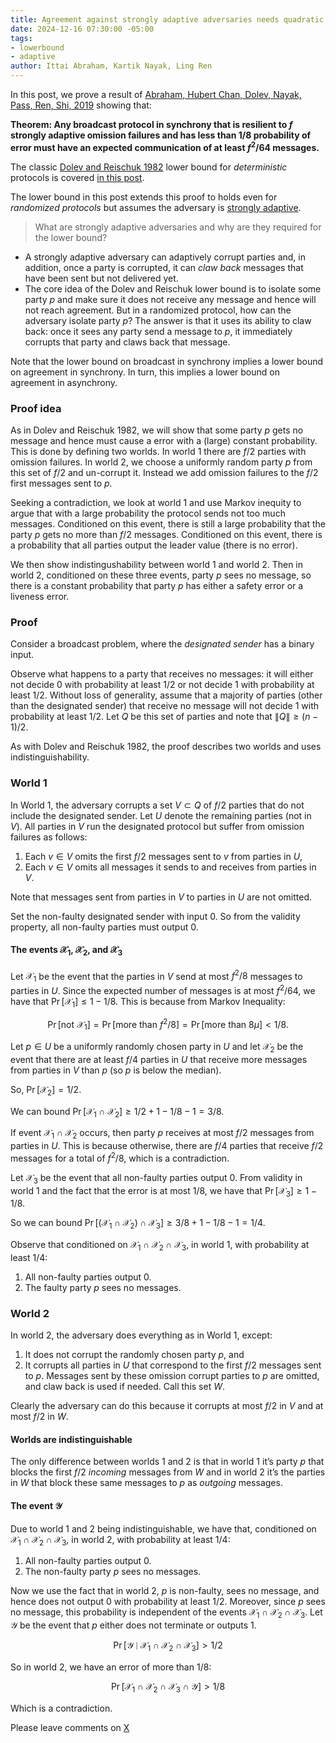 ```yaml
---
title: Agreement against strongly adaptive adversaries needs quadratic communication
date: 2024-12-16 07:30:00 -05:00
tags:
- lowerbound
- adaptive
author: Ittai Abraham, Kartik Nayak, Ling Ren
---
```


In this post, we prove a result of [Abraham, Hubert Chan, Dolev, Nayak, Pass, Ren, Shi, 2019](https://users.cs.duke.edu/~kartik/papers/podc2019.pdf) showing that:

**Theorem: Any broadcast protocol in synchrony that is resilient to $f$ strongly adaptive omission failures and has less than $1/8$ probability of error must have an expected communication of at least $f^2/64$ messages.**  

The classic [Dolev and Reischuk 1982](https://www.cs.huji.ac.il/~dolev/pubs/p132-dolev.pdf) lower bound for *deterministic* protocols is covered [in this post](https://decentralizedthoughts.github.io/2019-08-16-byzantine-agreement-needs-quadratic-messages/).

The lower bound in this post extends this proof to holds even for *randomized protocols* but assumes the adversary is [strongly adaptive](https://decentralizedthoughts.github.io/2019-06-07-modeling-the-adversary/).

> What are strongly adaptive adversaries and why are they required for the lower bound?

* A strongly adaptive adversary can adaptively corrupt parties and, in addition, once a party is corrupted, it can *claw back* messages that have been sent but not delivered yet.
* The core idea of the Dolev and Reischuk lower bound is to isolate some party $p$ and make sure it does not receive any message and hence will not reach agreement. But in a randomized protocol, how can the adversary isolate party $p$? The answer is that it uses its ability to claw back: once it sees any party send a message to $p$, it immediately corrupts that party and claws back that message.

Note that the lower bound on broadcast in synchrony implies a lower bound on agreement in synchrony. In turn, this implies a lower bound on agreement in asynchrony.


### Proof idea

As in Dolev and Reischuk 1982, we will show that some party $p$ gets no message and hence must cause a error with a (large) constant probability. This is done by defining two worlds. In world 1 there are $f/2$ parties with omission failures. In world 2, we choose a uniformly random party $p$ from this set of $f/2$ and un-corrupt it. Instead we add omission failures to the $f/2$ first messages sent to $p$.

Seeking a contradiction, we look at world 1 and use Markov inequity to argue that with a large probability the protocol sends not too much messages. Conditioned on this event, there is still a large probability that the party $p$ gets no more than $f/2$ messages. Conditioned on this event, there is a probability that all parties output the leader value (there is no error).

We then show indistingushability between world 1 and world 2. Then in world 2, conditioned on these three events, party $p$ sees no message, so there is a constant probability that party $p$ has either a safety error or a liveness error. 


### Proof

Consider a broadcast problem, where the *designated sender* has a binary input. 

Observe what happens to a party that receives no messages: it will either not decide 0 with probability at least 1/2 or not decide 1 with probability at least 1/2. Without loss of generality, assume that a majority of parties (other than the designated sender) that receive no message will not decide 1 with probability at least 1/2. Let $Q$ be this set of parties and note that $\|Q\| \geq (n-1)/2$.

As with Dolev and Reischuk 1982, the proof describes two worlds and uses indistinguishability. 

### World 1

In World 1, the adversary corrupts a set $V \subset Q$ of $f/2$ parties that do not include the designated sender. Let $U$ denote the remaining parties (not in $V$). All parties in $V$ run the designated protocol but suffer from omission failures as follows: 

1. Each $v \in V$ omits the first $f/2$ messages sent to $v$ from parties in $U$, 
2. Each $v \in V$ omits all messages it sends to and receives from parties in $V$. 

Note that messages sent from parties in $V$ to parties in $U$ are not omitted.

Set the non-faulty designated sender with input 0. So from the validity property, all non-faulty parties must output 0. 

#### The events $\mathcal{X}_1$,  $\mathcal{X}_2$, and $\mathcal{X}_3$

Let $\mathcal{X}_1$ be the event that the parties in $V$ send at most $f^2/8$ messages to parties in $U$. Since the expected number of messages is at most $f^2/64$, we have that $\Pr[\mathcal{X}_1] \le 1-1/8$. This is because from Markov Inequality:

$$
\Pr[ \text{not } \mathcal{X}_1] = \Pr[\text{more than }f^2/8] = \Pr[\text{more than }8\mu] < 1/8.
$$

Let $p\in U$ be a uniformly randomly chosen party in $U$ and let $\mathcal{X}_2$ be the event that there are at least $f/4$ parties in $U$ that receive more messages from parties in $V$ than $p$ (so $p$ is below the median).

So, $\Pr[\mathcal{X}_2] = 1/2$.

We can bound $\Pr[\mathcal{X}_1 \cap \mathcal{X}_2] \ge 1/2 +1 - 1/8 -1 =3/8$.


If event $\mathcal{X}_1 \cap \mathcal{X}_2$ occurs, then party $p$ receives at most $f/2$ messages from parties in $U$. This is because otherwise, there are $f/4$ parties that receive $f/2$ messages for a total of $f^2/8$, which is a contradiction. 

Let $\mathcal{X}_3$ be the event that all non-faulty parties output 0. From validity in world 1 and the fact that the error is at most 1/8, we have that $\Pr[\mathcal{X}_3] \geq 1 - 1/8$.

So we can bound $\Pr[(\mathcal{X}_1 \cap \mathcal{X}_2) \cap \mathcal{X}_3] \ge 3/8 +1 - 1/8 -1 = 1/4$.

Observe that conditioned on $\mathcal{X}_1 \cap \mathcal{X}_2 \cap \mathcal{X}_3$, in world 1, with probability at least $1/4$:

1. All non-faulty parties output 0.
2. The faulty party $p$ sees no messages.



### World 2

In world 2, the adversary does everything as in World 1, except:

1. It does not corrupt the randomly chosen party $p$, and
2. It corrupts all parties in $U$ that correspond to the first $f/2$ messages sent to $p$. Messages sent by these omission corrupt parties to $p$ are omitted, and claw back is used if needed. Call this set $W$.

Clearly the adversary can do this because it corrupts at most $f/2$ in $V$ and at most $f/2$ in $W$.


#### Worlds are indistinguishable

The only difference between worlds 1 and 2 is that in world 1 it’s party $p$ that blocks the first $f/2$ *incoming* messages from $W$ and in world 2 it’s the parties in $W$ that block these same messages to $p$ as *outgoing* messages.



#### The event $\mathcal{Y}$

Due to world 1 and 2 being  indistinguishable, we have that, conditioned on $\mathcal{X}_1 \cap \mathcal{X}_2 \cap \mathcal{X}_3$, in world 2, with probability at least $1/4$:

1. All non-faulty parties output 0.
2. The non-faulty party $p$ sees no messages.


Now we use the fact that in world 2, $p$ is non-faulty, sees no message, and hence does not output 0 with probability at least 1/2. Moreover, since $p$ sees no message, this probability is independent of the events $\mathcal{X}_1 \cap \mathcal{X}_2 \cap \mathcal{X}_3$. Let $\mathcal{Y}$ be the event that $p$ either does not terminate or outputs 1. 

$$
\Pr[\mathcal{Y} \mid \mathcal{X}_1 \cap \mathcal{X}_2 \cap \mathcal{X}_3 ] >1/2
$$

So in world 2, we have an error of more than 1/8:

$$\Pr[\mathcal{X}_1 \cap \mathcal{X}_2 \cap \mathcal{X}_3 \cap \mathcal{Y}] > 1/8$$

Which is a contradiction.


Please leave comments on [X](...) 

